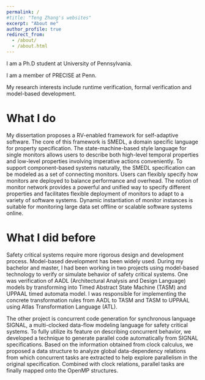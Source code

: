 ```yaml
---
permalink: /
#title: "Teng Zhang's websites"
excerpt: "About me"
author_profile: true
redirect_from: 
  - /about/
  - /about.html
---
```



I am a Ph.D student at University of Pennsylvania. 

I am a member of PRECISE at Penn.

My research interests include runtime verification, formal verification and model-based development.


What I do
=========

My dissertation proposes a RV-enabled framework for self-adaptive software. The core of this framework is SMEDL, a domain specific language for property specification. The state-machine-based style language for single monitors allows users to describe both high-level temporal properties and low-level properties involving imperative actions conveniently. To support component-based systems naturally, the SMEDL specification can be modeled as a set of connecting monitors. Users can flexibly specify how monitors are deployed to balance performance and overhead. The notion of monitor network provides a powerful and unified way to specify different properties and facilitates flexible deployment of monitors to adapt to a variety of software systems. Dynamic instantiation of monitor instances is suitable for monitoring large data set offline or scalable software systems online.


What I did before
=================

Safety critical systems require more rigorous design and development process. Model-based development has been widely used. During my bachelor and master, I had been working in two projects using model-based technology to verify or simulate behavior of safety critical systems. One was verification of AADL (Architectural Analysis and Design Language) models by transforming into Timed Abstract State Machine (TASM) and UPPAAL timed automata model. I was responsible for implementing the concrete transformation rules from AADL to TASM and TASM to UPPAAL using Atlas Transformation Language (ATL).

The other project is concurrent code generation for synchronous language SIGNAL, a multi-clocked data-flow modeling language for safety critical systems. To fully utilize its feature on describing concurrent behavior, we developed a technique to generate parallel code automatically from SIGNAL specifications. Based on the information obtained from clock calculus, we proposed a data structure to analyze global data-dependency relations from which concurrent tasks are extracted to help explore parallelism in the original specification. Combined with clock relations, parallel tasks are finally mapped onto the OpenMP structures. 




